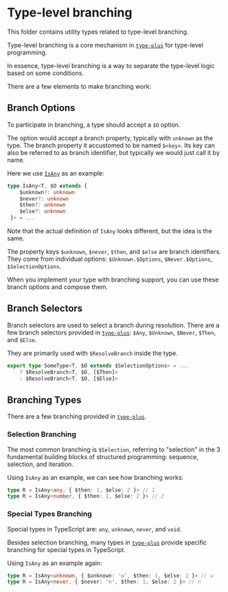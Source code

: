 # Type-level branching

This folder contains utility types related to type-level branching.

Type-level branching is a core mechanism in [`type-plus`](../../../readme.md) for type-level programming.

In essence, type-level branching is a way to separate the type-level logic based on some conditions.

There are a few elements to make branching work:

## Branch Options

To participate in branching, a type should accept a `$O` option.

The option would accept a branch property, typically with `unknown` as the type.
The branch property it accustomed to be named `$<key>`.
Its key can also be referred to as branch identifier,
but typically we would just call it by name.

Here we use [`IsAny`](../../any/is_any.ts) as an example:

```ts
type IsAny<T, $O extends {
	$unknown?: unknown
	$never?: unknown
	$then?: unknown
	$else?: unknown
 }> = ...
```

Note that the actual definition of `IsAny` looks different, but the idea is the same.

The property keys `$unknown`, `$never`, `$then`, and `$else` are branch identifiers.
They come from individual options: `$Unknown.$Options`, `$Never.$Options`, `$SelectionOptions`.

When you implement your type with branching support,
you can use these branch options and compose them.

## Branch Selectors

Branch selectors are used to select a branch during resolution.
There are a few branch selectors provided in [`type-plus`](../../../readme.md): `$Any`, `$Unknown`, `$Never`, `$Then`, and `$Else`.

They are primarily used with `$ResolveBranch` inside the type.

```ts
export type SomeType<T, $O extends $SelectionOptions> = ...
	? $ResolveBranch<T, $O, [$Then]>
	: $ResolveBranch<T, $O, [$Else]>
```

## Branching Types

There are a few branching provided in [`type-plus`](../../../readme.md).

### Selection Branching

The most common branching is `$Selection`, referring to "selection" in the 3 fundamental building blocks of structured programming: sequence, selection, and iteration.

Using `IsAny` as an example, we can see how branching works:

```ts
type R = IsAny<any, { $then: 1, $else: 2 }> // 1
type R = IsAny<number, { $then: 1, $else: 2 }> // 2
```

### Special Types Branching

Special types in TypeScript are: `any`, `unknown`, `never`, and `void`.

Besides selection branching, many types in [`type-plus`](../../../readme.md) provide specific branching for special types in TypeScript.

Using `IsAny` as an example again:

```ts
type R = IsAny<unknown, { $unknown: 'u', $then: 1, $else: 2 }> // u
type R = IsAny<never, { $never: 'n', $then: 1, $else: 2 }> // n
```
